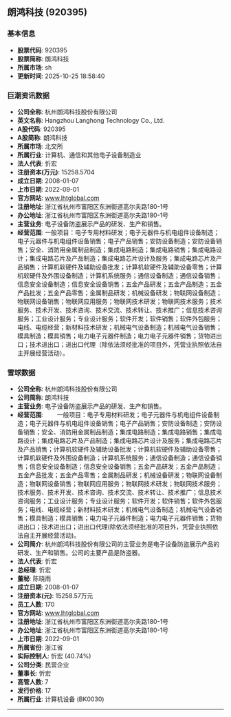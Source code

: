 ## 朗鸿科技 (920395)

### 基本信息

- **股票代码**: 920395
- **股票简称**: 朗鸿科技
- **所属市场**: sh
- **更新时间**: 2025-10-25 18:58:40

### 巨潮资讯数据

- **公司全称**: 杭州朗鸿科技股份有限公司
- **英文名称**: Hangzhou Langhong Technology Co., Ltd.
- **A股代码**: 920395
- **A股简称**: 朗鸿科技
- **所属市场**: 北交所
- **所属行业**: 计算机、通信和其他电子设备制造业
- **法人代表**: 忻宏
- **注册资本(万元)**: 15258.5704
- **成立日期**: 2008-01-07
- **上市日期**: 2022-09-01
- **官方网站**: www.lhtglobal.com
- **注册地址**: 浙江省杭州市富阳区东洲街道高尔夫路180-1号
- **办公地址**: 浙江省杭州市富阳区东洲街道高尔夫路180-1号
- **主营业务**: 电子设备防盗展示产品的研发、生产和销售。
- **经营范围**: 一般项目：电子专用材料研发；电子元器件与机电组件设备制造；电子元器件与机电组件设备销售；电子产品销售；安防设备制造；安防设备销售；安全、消防用金属制品制造；集成电路制造；集成电路销售；集成电路设计；集成电路芯片及产品制造；集成电路芯片设计及服务；集成电路芯片及产品销售；计算机软硬件及辅助设备批发；计算机软硬件及辅助设备零售；计算机软硬件及外围设备制造；计算机系统服务；通信设备制造；通信设备销售；信息安全设备制造；信息安全设备销售；五金产品研发；五金产品制造；五金产品批发；五金产品零售；金属制品研发；机械设备研发；物联网设备制造；物联网设备销售；物联网应用服务；物联网技术研发；物联网技术服务；技术服务、技术开发、技术咨询、技术交流、技术转让、技术推广；信息技术咨询服务；工业设计服务；专业设计服务；软件开发；软件销售；软件外包服务；电线、电缆经营；新材料技术研发；机械电气设备制造；机械电气设备销售；模具制造；模具销售；电力电子元器件制造；电力电子元器件销售；货物进出口；技术进出口；进出口代理（除依法须经批准的项目外，凭营业执照依法自主开展经营活动）。

### 雪球数据

- **公司全称**: 杭州朗鸿科技股份有限公司
- **公司简称**: 朗鸿科技
- **主营业务**: 电子设备防盗展示产品的研发、生产和销售。
- **经营范围**: 　　一般项目：电子专用材料研发；电子元器件与机电组件设备制造；电子元器件与机电组件设备销售；电子产品销售；安防设备制造；安防设备销售；安全、消防用金属制品制造；集成电路制造；集成电路销售；集成电路设计；集成电路芯片及产品制造；集成电路芯片设计及服务；集成电路芯片及产品销售；计算机软硬件及辅助设备批发；计算机软硬件及辅助设备零售；计算机软硬件及外围设备制造；计算机系统服务；通信设备制造；通信设备销售；信息安全设备制造；信息安全设备销售；五金产品研发；五金产品制造；五金产品批发；五金产品零售；金属制品研发；机械设备研发；物联网设备制造；物联网设备销售；物联网应用服务；物联网技术研发；物联网技术服务；技术服务、技术开发、技术咨询、技术交流、技术转让、技术推广；信息技术咨询服务；工业设计服务；专业设计服务；软件开发；软件销售；软件外包服务；电线、电缆经营；新材料技术研发；机械电气设备制造；机械电气设备销售；模具制造；模具销售；电力电子元器件制造；电力电子元器件销售；货物进出口；技术进出口；进出口代理(除依法须经批准的项目外，凭营业执照依法自主开展经营活动)。
- **公司简介**: 杭州朗鸿科技股份有限公司的主营业务是电子设备防盗展示产品的研发、生产和销售。公司的主要产品是防盗器。
- **法人代表**: 忻宏
- **总经理**: 忻宏
- **董秘**: 陈晓雨
- **成立日期**: 2008-01-07
- **注册资本(元)**: 15258.57万元
- **员工人数**: 170
- **官方网站**: www.lhtglobal.com
- **注册地址**: 浙江省杭州市富阳区东洲街道高尔夫路180-1号
- **办公地址**: 浙江省杭州市富阳区东洲街道高尔夫路180-1号
- **上市日期**: 2022-09-01
- **所属省份**: 浙江省
- **实际控制人**: 忻宏 (40.74%)
- **公司分类**: 民营企业
- **董事长**: 忻宏
- **高管人数**: 7
- **发行价格**: 17
- **所属行业**: 计算机设备 (BK0030)

---